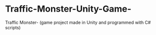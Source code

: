 # Traffic-Monster-Unity-Game-
Traffic Monster- (game project made in Unity and programmed with C# scripts)
